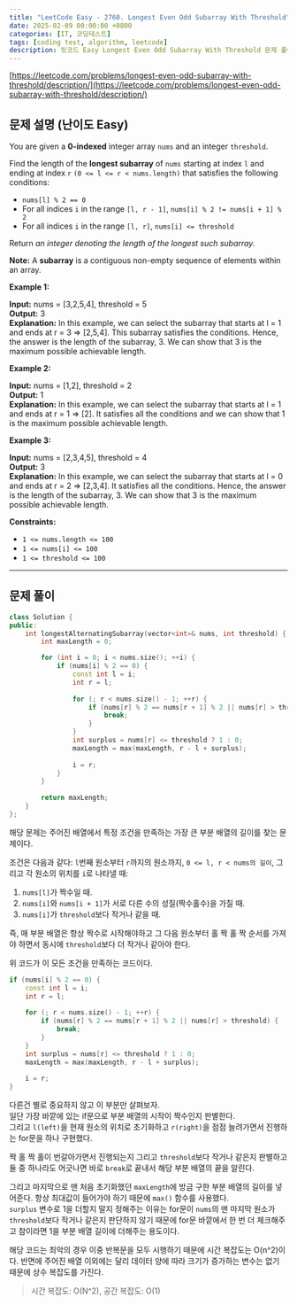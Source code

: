 ```yaml
---
title: "LeetCode Easy - 2760. Longest Even Odd Subarray With Threshold"
date: 2025-02-09 00:00:00 +0800
categories: [IT, 코딩테스트]
tags: [coding test, algorithm, leetcode] 
description: 릿코드 Easy Longest Even Odd Subarray With Threshold 문제 풀이.
---
```


[https://leetcode.com/problems/longest-even-odd-subarray-with-threshold/description/](https://leetcode.com/problems/longest-even-odd-subarray-with-threshold/description/)

## 문제 설명 (난이도 Easy)

You are given a **0-indexed** integer array `nums` and an integer `threshold`.

Find the length of the **longest subarray** of `nums` starting at index `l` and ending at index `r` `(0 <= l <= r < nums.length)` that satisfies the following conditions:

- `nums[l] % 2 == 0`
- For all indices `i` in the range `[l, r - 1]`, `nums[i] % 2 != nums[i + 1] % 2`
- For all indices `i` in the range `[l, r]`, `nums[i] <= threshold`

Return _an integer denoting the length of the longest such subarray._

**Note:** A **subarray** is a contiguous non-empty sequence of elements within an array.

**Example 1:**

**Input:** nums = [3,2,5,4], threshold = 5<br />
**Output:** 3<br />
**Explanation:** In this example, we can select the subarray that starts at l = 1 and ends at r = 3 => [2,5,4]. This subarray satisfies the conditions.
Hence, the answer is the length of the subarray, 3. We can show that 3 is the maximum possible achievable length.

**Example 2:**

**Input:** nums = [1,2], threshold = 2<br />
**Output:** 1<br />
**Explanation:** In this example, we can select the subarray that starts at l = 1 and ends at r = 1 => [2]. 
It satisfies all the conditions and we can show that 1 is the maximum possible achievable length.

**Example 3:**

**Input:** nums = [2,3,4,5], threshold = 4<br />
**Output:** 3<br />
**Explanation:** In this example, we can select the subarray that starts at l = 0 and ends at r = 2 => [2,3,4]. 
It satisfies all the conditions.
Hence, the answer is the length of the subarray, 3. We can show that 3 is the maximum possible achievable length.

**Constraints:**

- `1 <= nums.length <= 100`
- `1 <= nums[i] <= 100`
- `1 <= threshold <= 100`

---

## 문제  풀이 
```cpp
class Solution {
public:
    int longestAlternatingSubarray(vector<int>& nums, int threshold) {
        int maxLength = 0;

        for (int i = 0; i < nums.size(); ++i) {
            if (nums[i] % 2 == 0) {
                const int l = i;
                int r = l;
                
                for (; r < nums.size() - 1; ++r) {
                    if (nums[r] % 2 == nums[r + 1] % 2 || nums[r] > threshold) {
                        break;
                    }
                }
                int surplus = nums[r] <= threshold ? 1 : 0;
                maxLength = max(maxLength, r - l + surplus);
                
                i = r;
            }
        }
        
        return maxLength;
    }
};
```
해당 문제는 주어진 배열에서 특정 조건을 만족하는 가장 큰 부분 배열의 길이를 찾는 문제이다.

조건은 다음과 같다:
`l`번째 원소부터 `r`까지의 원소까지, `0 <= l, r < nums의 길이`, 그리고 각 원소의 위치를 `i`로 나타낼 때:
1. `nums[l]`가 짝수일 때.
2. `nums[i]`와 `nums[i + 1]`가 서로 다른 수의 성질(짝수홀수)을 가질 때.
3. `nums[i]`가 `threshold`보다 작거나 같을 때.

즉, 매 부분 배열은 항상 짝수로 시작해야하고 그 다음 원소부터 홀 짝 홀 짝 순서를 가져야 하면서 동시에 `threshold`보다 더 작거나 같아야 한다.

위 코드가 이 모든 조건을 만족하는 코드이다.

```cpp
if (nums[i] % 2 == 0) {
	const int l = i;
	int r = l;
	
	for (; r < nums.size() - 1; ++r) {
		if (nums[r] % 2 == nums[r + 1] % 2 || nums[r] > threshold) {
			break;
		}
	}
	int surplus = nums[r] <= threshold ? 1 : 0;
	maxLength = max(maxLength, r - l + surplus);
	
	i = r;
}
```
다른건 별로 중요하지 않고 이 부분만 살펴보자.<br />
일단 가장 바깥에 있는 if문으로 부분 배열의 시작이 짝수인지 판별한다.<br />
그리고 `l(left)`을 현재 원소의 위치로 초기화하고 `r(right)`을 점점 늘려가면서 진행하는 for문을 하나 구현했다.

짝 홀 짝 홀이 번갈아가면서 진행되는지 그리고 `threshold`보다 작거나 같은지 판별하고 둘 중 하나라도 어긋나면 바로 `break`로 끝내서 해당 부분 배열의 끝을 알린다.

그리고 마지막으로 맨 처음 초기화했던 `maxLength`에 방금 구한 부분 배열의 길이를 넣어준다.
항상 최대값이 들어가야 하기 때문에 `max()` 함수를 사용했다.<br />
`surplus` 변수로 1을 더할지 말지 정해주는 이유는 for문이 `nums`의 맨 마지막 원소가 `threshold`보다 작거나 같은지 판단하지 않기 때문에 for문 바깥에서 한 번 더 체크해주고 참이라면 1을 부분 배열 길이에 더해주는 용도이다.

해당 코드는 최악의 경우 이중 반복문을 모두 시행하기 때문에 시간 복잡도는 O(n^2)이다. 반면에 주어진 배열 이외에는 달리 데이터 양에 따라 크기가 증가하는 변수는 없기 때문에 상수 복잡도를 가진다.

> 시간 복잡도: O(N^2), 공간 복잡도: O(1)